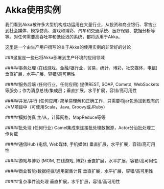 # Akka使用实例

我们看到Akka被许多大型机构成功运用在大量行业，从投资和商业银行、零售业到社会媒体、模拟仿真、游戏和博彩、汽车和交通系统、医疗保健、数据分析等等。对任何需要高吞吐率和低延迟的系统，都将适用于Akka。

[这里](http://stackoverflow.com/questions/4493001/good-use-case-for-akka/4494512#4494512)是一个由生产用户撰写的关于Akka的使用实例的非常好的讨论

###这里是一些已将Akka部署到生产环境的应用领域

#####事务处理 (在线游戏，金融/银行业，贸易，统计，博彩，社交媒体，电信)
垂直扩展，水平扩展，容错/高可用性

#####服务后端 (任何行业，任何应用)
提供REST, SOAP, Cometd, WebSockets 等服务；作为消息总线/集成层；垂直扩展，水平扩展，容错/高可用性

#####并发/并行 (任何应用)
简单易理解和正确工作，只需要将jar包添加到现有的JVM项目中（可使用Scala，Java, Groovy或JRuby)

#####模拟仿真
主/从，计算网格，MapReduce等等

#####批处理 (任何行业)
Camel集成来连接批处理数据源，Actor分治批处理工作负载

#####通信Hub (电信, Web媒体, 手机媒体)
垂直扩展，水平扩展，容错/高可用性

#####游戏与博彩 (MOM, 在线游戏, 博彩)
垂直扩展，水平扩展，容错/高可用性

#####商业智能/数据挖掘/通用密集计算
垂直扩展，水平扩展，容错/高可用性

#####复杂事件流处理
垂直扩展，水平扩展，容错/高可用性

